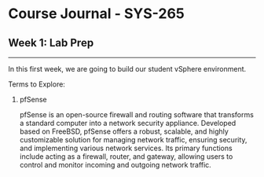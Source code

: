 # Course Journal - SYS-265

## Week 1: Lab Prep
-----
In this first week, we are going to build our student vSphere environment.

Terms to Explore:

1. pfSense
   
   pfSense is an open-source firewall and routing software that transforms a standard computer into a network security appliance. Developed based on FreeBSD, pfSense offers a robust, scalable, and highly customizable solution for managing network traffic, ensuring security, and implementing various network services. Its primary functions include acting as a firewall, router, and gateway, allowing users to control and monitor incoming and outgoing network traffic.
